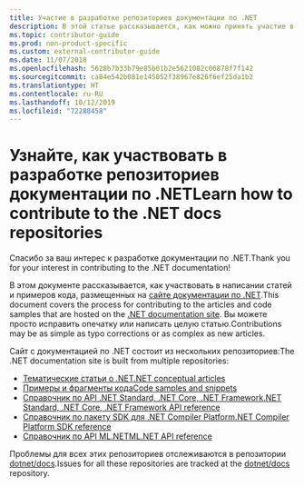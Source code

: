 ```yaml
---
title: Участие в разработке репозиториев документации по .NET
description: В этой статье рассказывается, как можно принять участие в написании статей и создании примеров кода в репозиториях документации по .NET.
ms.topic: contributor-guide
ms.prod: non-product-specific
ms.custom: external-contributor-guide
ms.date: 11/07/2018
ms.openlocfilehash: 5628b7b33b79e85b01b2e5621082c06878f7f142
ms.sourcegitcommit: ca84e542b081e145052f38967e826f6ef25da1b2
ms.translationtype: HT
ms.contentlocale: ru-RU
ms.lasthandoff: 10/12/2019
ms.locfileid: "72288458"
---
```

# <a name="learn-how-to-contribute-to-the-net-docs-repositories"></a><span data-ttu-id="f0e70-103">Узнайте, как участвовать в разработке репозиториев документации по .NET</span><span class="sxs-lookup"><span data-stu-id="f0e70-103">Learn how to contribute to the .NET docs repositories</span></span>

<span data-ttu-id="f0e70-104">Спасибо за ваш интерес к разработке документации по .NET.</span><span class="sxs-lookup"><span data-stu-id="f0e70-104">Thank you for your interest in contributing to the .NET documentation!</span></span>

<span data-ttu-id="f0e70-105">В этом документе рассказывается, как участвовать в написании статей и примеров кода, размещенных на [сайте документации по .NET](https://docs.microsoft.com/dotnet).</span><span class="sxs-lookup"><span data-stu-id="f0e70-105">This document covers the process for contributing to the articles and code samples that are hosted on the [.NET documentation site](https://docs.microsoft.com/dotnet).</span></span> <span data-ttu-id="f0e70-106">Вы можете просто исправить опечатку или написать целую статью.</span><span class="sxs-lookup"><span data-stu-id="f0e70-106">Contributions may be as simple as typo corrections or as complex as new articles.</span></span>

<span data-ttu-id="f0e70-107">Сайт с документацией по .NET состоит из нескольких репозиториев:</span><span class="sxs-lookup"><span data-stu-id="f0e70-107">The .NET documentation site is built from multiple repositories:</span></span>

- [<span data-ttu-id="f0e70-108">Тематические статьи о .NET</span><span class="sxs-lookup"><span data-stu-id="f0e70-108">.NET conceptual articles</span></span>](https://github.com/dotnet/docs)
- [<span data-ttu-id="f0e70-109">Примеры и фрагменты кода</span><span class="sxs-lookup"><span data-stu-id="f0e70-109">Code samples and snippets</span></span>](https://github.com/dotnet/samples)
- [<span data-ttu-id="f0e70-110">Справочник по API .NET Standard, .NET Core, .NET Framework</span><span class="sxs-lookup"><span data-stu-id="f0e70-110">.NET Standard, .NET Core, .NET Framework API reference</span></span>](https://github.com/dotnet/dotnet-api-docs)
- [<span data-ttu-id="f0e70-111">Справочник по пакету SDK для .NET Compiler Platform</span><span class="sxs-lookup"><span data-stu-id="f0e70-111">.NET Compiler Platform SDK reference</span></span>](https://github.com/dotnet/roslyn-api-docs)
- [<span data-ttu-id="f0e70-112">Справочник по API ML.NET</span><span class="sxs-lookup"><span data-stu-id="f0e70-112">ML.NET API reference</span></span>](https://github.com/dotnet/ml-api-docs)

<span data-ttu-id="f0e70-113">Проблемы для всех этих репозиториев отслеживаются в репозитории [dotnet/docs](https://github.com/dotnet/docs/issues).</span><span class="sxs-lookup"><span data-stu-id="f0e70-113">Issues for all these repositories are tracked at the [dotnet/docs](https://github.com/dotnet/docs/issues) repository.</span></span>

